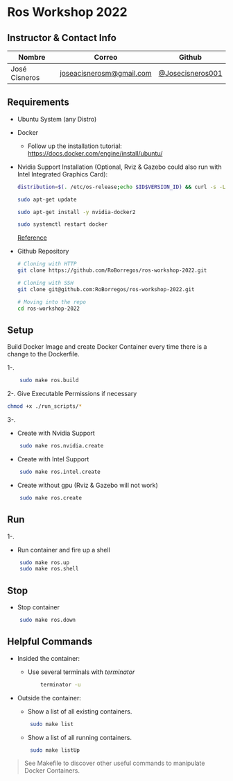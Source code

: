 # Ros Workshop 2022

## Instructor & Contact Info
| Nombre | Correo | Github |
| ---- | ----- | ------ |
| José Cisneros | [joseacisnerosm@gmail.com](mailto:joseacisnerosm@gmail.com) | [@Josecisneros001](https://github.com/Josecisneros001) |

## Requirements

* Ubuntu System (any Distro)
* Docker
    * Follow up the installation tutorial: https://docs.docker.com/engine/install/ubuntu/
* Nvidia Support Installation (Optional, Rviz & Gazebo could also run with Intel Integrated Graphics Card):
    ```bash
    distribution=$(. /etc/os-release;echo $ID$VERSION_ID) && curl -s -L https://nvidia.github.io/nvidia-docker/gpgkey | sudo apt-key add - && curl -s -L https://nvidia.github.io/nvidia-docker/$distribution/nvidia-docker.list | sudo tee /etc/apt/sources.list.d/nvidia-docker.list

    sudo apt-get update

    sudo apt-get install -y nvidia-docker2

    sudo systemctl restart docker
    ```

    [Reference](https://docs.nvidia.com/datacenter/cloud-native/container-toolkit/install-guide.html#docker)

* Github Repository
    ```bash
    # Cloning with HTTP
    git clone https://github.com/RoBorregos/ros-workshop-2022.git

    # Cloning with SSH
    git clone git@github.com:RoBorregos/ros-workshop-2022.git

    # Moving into the repo
    cd ros-workshop-2022
    ```
## Setup

Build Docker Image and create Docker Container every time there is a change to the Dockerfile.

1-.
```bash
    sudo make ros.build
```

2-. Give Executable Permissions if necessary
```bash
chmod +x ./run_scripts/*
```
3-.
* Create with Nvidia Support
```bash
    sudo make ros.nvidia.create
```

* Create with Intel Support
```bash
    sudo make ros.intel.create
```

* Create without gpu (Rviz & Gazebo will not work)
```bash
    sudo make ros.create
```

## Run
1-.
* Run container and fire up a shell
```bash
    sudo make ros.up
    sudo make ros.shell
```

## Stop

* Stop container
```bash
    sudo make ros.down
```

## Helpful Commands
* Insided the container:
    - Use several terminals with _terminator_
        ```bash
            terminator -u
        ```
* Outside the container:
    - Show a list of all existing containers.
    ```bash
        sudo make list
    ```

    - Show a list of all running containers.
    ```bash
        sudo make listUp
    ```

> See Makefile to discover other useful commands to manipulate Docker Containers.
